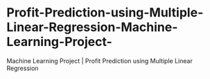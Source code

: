 # Profit-Prediction-using-Multiple-Linear-Regression-Machine-Learning-Project-
Machine Learning Project | Profit Prediction using Multiple Linear Regression

